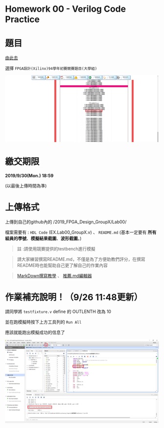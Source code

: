 Homework 00 - Verilog Code Practice
==================
# 題目

[由此去](http://icdc.ee.nsysu.edu.tw/2019/index2.php?page=OldExams)

選擇 `FPGA設計(Xilinx)94學年初賽競賽題目(大學組)`

![HW](images/hw.png)

# 繳交期限

**2019/9/30(Mon.) 18:59**

(以最後上傳時間為準)

# 上傳格式

上傳到自己的github內的 /2019_FPGA_Design_GroupX/Lab00/

檔案需要有 : `HDL Code` (EX.Lab00_GroupX.v) 、 `README.md` (基本一定要有 **所有組員的學號**、**模擬結果截圖**、**波形截圖**。)

>註 :請使用競賽提供的testbench進行模擬

>請大家練習撰寫README.md，不僅是為了方便助教們評分，在撰寫README時也能幫助自己更了解自己的作業內容

> [MarkDown撰寫教學](https://markdown.tw/) 、 [推薦.md編輯器](https://atom.io/)

# 作業補充說明！（9/26 11:48更新）

請同學將 `testfixture.v` define 的 OUTLENTH 改為 10

並在跑模擬時按下上方工具列的 `Run All`

應該就能跑出模擬成功的信息了

![sim](images/sim.png)
